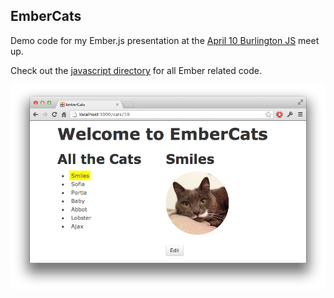## EmberCats

Demo code for my Ember.js presentation at the [April 10 Burlington JS](http://burlingtonjs.org/2013/04/10/launch.html) meet up.

Check out the [javascript directory](/app/assets/javascripts) for all Ember related code.

![screen shot](/public/images/screenshot.png)
